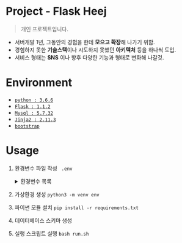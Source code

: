 # Project - Flask Heej
> 개인 프로젝트입니다.
- 서버개발 1년, 그동안의 경험을 한데 **모으고 확장**해 나가기 위함.
- 경험하지 못한 **기술스택**이나 시도하지 못했던 **아키텍처** 등을 하나씩 도입.
- 서비스 형태는 **SNS** 이나 향후 다양한 기능과 형태로 변화해 나갈것.

# Environment
- [`python : 3.6.6`](https://www.python.org/downloads/release/python-366/)
- [`Flask : 1.1.2`](https://flask.palletsprojects.com/en/1.1.x/)
- [`Mysql : 5.7.32`](https://www.mysql.com/)
- [`Jinja2 : 2.11.3`](https://jinja.palletsprojects.com/en/2.11.x/)
- [`bootstrap`](https://jinja.palletsprojects.com/en/2.11.x/)


# Usage
1. 환경변수 파일 작성 ``` .env```
    <details>
    <summary>환경변수 목록</summary>

    * FLASK_CONFIG
    * DEV_DATABASE_URL
    * TEST_DATABASE_URL
    * DATABASE_URL
    * MAIL_USERNAME
    * MAIL_PASSWORD
    * MAIL_SERVER
    * MAIL_PORT
    * ADMINS
    * SECRET_KEY

    </details>
2. 가상환경 생성 ```python3 -m venv env```
3. 파이썬 모듈 설치 ```pip install -r requirements.txt```
4. 데이터베이스 스키마 생성
5. 실행 스크립트 실행 ```bash run.sh```